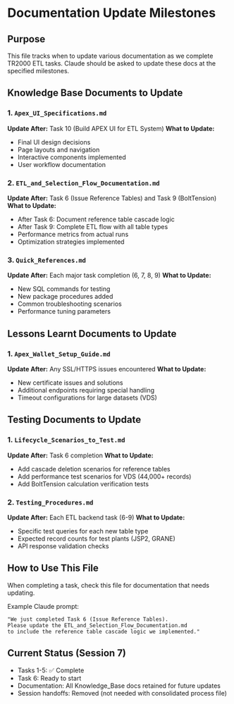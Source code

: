 # Documentation Update Milestones

## Purpose
This file tracks when to update various documentation as we complete TR2000 ETL tasks.
Claude should be asked to update these docs at the specified milestones.

## Knowledge Base Documents to Update

### 1. `Apex_UI_Specifications.md`
**Update After:** Task 10 (Build APEX UI for ETL System)
**What to Update:**
- Final UI design decisions
- Page layouts and navigation
- Interactive components implemented
- User workflow documentation

### 2. `ETL_and_Selection_Flow_Documentation.md`
**Update After:** Task 6 (Issue Reference Tables) and Task 9 (BoltTension)
**What to Update:**
- After Task 6: Document reference table cascade logic
- After Task 9: Complete ETL flow with all table types
- Performance metrics from actual runs
- Optimization strategies implemented

### 3. `Quick_References.md`
**Update After:** Each major task completion (6, 7, 8, 9)
**What to Update:**
- New SQL commands for testing
- New package procedures added
- Common troubleshooting scenarios
- Performance tuning parameters

## Lessons Learnt Documents to Update

### 1. `Apex_Wallet_Setup_Guide.md`
**Update After:** Any SSL/HTTPS issues encountered
**What to Update:**
- New certificate issues and solutions
- Additional endpoints requiring special handling
- Timeout configurations for large datasets (VDS)

## Testing Documents to Update

### 1. `Lifecycle_Scenarios_to_Test.md`
**Update After:** Task 6 completion
**What to Update:**
- Add cascade deletion scenarios for reference tables
- Add performance test scenarios for VDS (44,000+ records)
- Add BoltTension calculation verification tests

### 2. `Testing_Procedures.md`
**Update After:** Each ETL backend task (6-9)
**What to Update:**
- Specific test queries for each new table type
- Expected record counts for test plants (JSP2, GRANE)
- API response validation checks

## How to Use This File

When completing a task, check this file for documentation that needs updating.

Example Claude prompt:
```
"We just completed Task 6 (Issue Reference Tables). 
Please update the ETL_and_Selection_Flow_Documentation.md 
to include the reference table cascade logic we implemented."
```

## Current Status (Session 7)
- Tasks 1-5: ✅ Complete
- Task 6: Ready to start
- Documentation: All Knowledge_Base docs retained for future updates
- Session handoffs: Removed (not needed with consolidated process file)
